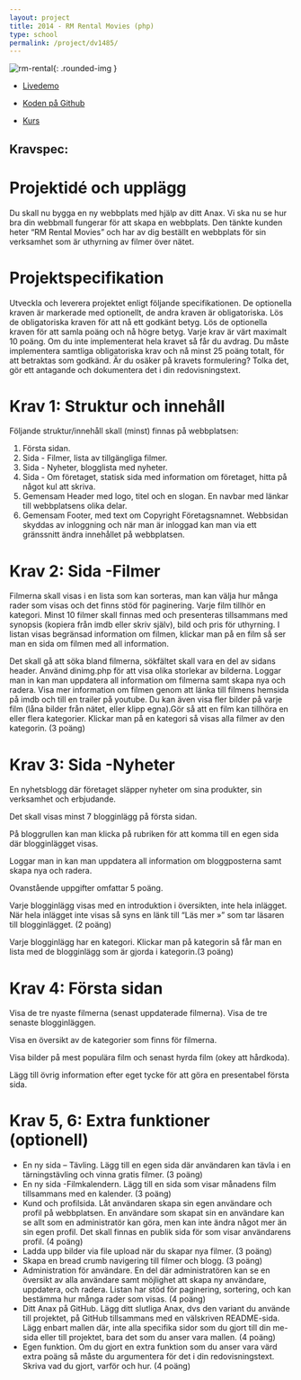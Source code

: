```yaml
---
layout: project
title: 2014 - RM Rental Movies (php)
type: school
permalink: /project/dv1485/
---
```


![rm-rental](/files/images/rm_rental.png){: .rounded-img }

- [Livedemo](//root.oskaremilsson.se/exempel/rentalmovies/webroot)

- [Koden på Github](//github.com/oskaremilsson/kittx-movierental)

- [Kurs](/courses/dv1485)

Kravspec:
---

Projektidé och upplägg
===
Du skall nu bygga en ny webbplats med hjälp av ditt Anax. 
Vi ska nu se hur bra din webbmall fungerar för att skapa en webbplats. Den tänkte kunden heter “RM Rental Movies” och har 
av dig beställt en webbplats för sin verksamhet som är uthyrning av filmer över nätet.

Projektspecifikation
===
Utveckla och leverera projektet enligt följande specifikationen. De optionella kraven är markerade med optionellt, de 
andra kraven är obligatoriska. Lös de obligatoriska kraven för att nå ett godkänt betyg. Lös de optionella kraven för att samla poäng och nå högre betyg.
Varje krav är värt maximalt 10 poäng. Om du inte implementerat hela kravet så får du avdrag. Du måste implementera 
samtliga obligatoriska krav och nå minst 25 poäng totalt, för att betraktas som godkänd.
Är du osäker på kravets formulering? Tolka det, gör ett antagande och dokumentera det i din redovisningstext.

Krav 1: Struktur och innehåll 
===
Följande struktur/innehåll skall (minst) finnas på webbplatsen:

1. Första sidan.
2. Sida - Filmer, lista av tillgängliga filmer.
3. Sida - Nyheter, blogglista med nyheter.
4. Sida - Om företaget, statisk sida med information om företaget, hitta på något kul att skriva.
5. Gemensam Header med logo, titel och en slogan. En navbar med länkar till webbplatsens olika delar.
6. Gemensam Footer, med text om Copyright Företagsnamnet. Webbsidan skyddas av inloggning och när man är inloggad kan man via ett gränssnitt ändra innehållet på webbplatsen.

Krav 2: Sida -Filmer
===
Filmerna skall visas i en lista som kan sorteras, man kan välja hur många rader som visas och det finns stöd för paginering. 
Varje film tillhör en kategori. Minst 10 filmer skall finnas med och presenteras tillsammans med synopsis (kopiera från imdb eller skriv själv), 
bild och pris för uthyrning. I listan visas begränsad information om filmen, klickar man på en film så ser man en sida om filmen med all information. 

Det skall gå att söka bland filmerna, sökfältet skall vara en del av sidans header. Använd dinimg.php för att visa olika storlekar av bilderna. 
Loggar man in kan man uppdatera all information om filmerna samt skapa nya och radera. 
Visa mer information om filmen genom att länka till filmens hemsida på imdb och till en trailer på youtube. 
Du kan även visa fler bilder på varje film (låna bilder från nätet, eller klipp egna).Gör så att en film kan tillhöra en eller flera kategorier. Klickar man på en kategori så visas alla filmer av den kategorin. (3 poäng)

Krav 3: Sida -Nyheter
===
En nyhetsblogg där företaget släpper nyheter om sina produkter, sin verksamhet och erbjudande. 

Det skall visas minst 7 blogginlägg på första sidan. 

På bloggrullen kan man klicka på rubriken för att komma till en egen sida där blogginlägget visas.

Loggar man in kan man uppdatera all information om bloggposterna samt skapa nya och radera. 

Ovanstående uppgifter omfattar 5 poäng. 

Varje blogginlägg visas med en introduktion i översikten, inte hela inlägget. När hela inlägget inte visas så syns en länk till “Läs mer »” som tar läsaren till blogginlägget. (2 poäng)

Varje blogginlägg har en kategori. Klickar man på kategorin så får man en lista med de blogginlägg som är gjorda i kategorin.(3 poäng)

Krav 4: Första sidan
===
Visa de tre nyaste filmerna (senast uppdaterade filmerna). Visa de tre senaste blogginläggen. 

Visa en översikt av de kategorier som finns för filmerna. 

Visa bilder på mest populära film och senast hyrda film (okey att hårdkoda). 

Lägg till övrig information efter eget tycke för att göra en presentabel första sida.

Krav 5, 6: Extra funktioner (optionell)
===
- En ny sida – Tävling.
Lägg till en egen sida där användaren kan tävla i en tärningstävling och vinna gratis filmer. (3 poäng)
- En ny sida -Filmkalendern. 
Lägg till en sida som visar månadens film tillsammans med en kalender. (3 poäng)
- Kund och profilsida. Låt användaren skapa sin egen användare och profil på webbplatsen. En användare som skapat sin en användare kan se allt som en administratör kan göra, men kan inte ändra något mer än sin egen profil. Det skall finnas en publik sida för som visar användarens profil. (4 poäng)
- Ladda upp bilder via file upload när du skapar nya filmer. (3 poäng)
- Skapa en bread crumb navigering till filmer och blogg. (3 poäng)
- Administration för användare. En del där administratören kan se en översikt av alla användare samt möjlighet att skapa ny användare, uppdatera, och radera. Listan har stöd för paginering, sortering, och kan bestämma hur många rader som visas. (4 poäng)
- Ditt Anax på GitHub. Lägg ditt slutliga Anax, dvs den variant du använde till projektet, på GitHub tillsammans med en välskriven README-sida. Lägg enbart mallen där, inte alla specifika sidor som du gjort till din me-sida eller till projektet, bara det som du anser vara mallen. (4 poäng)
- Egen funktion. Om du gjort en extra funktion som du anser vara värd extra poäng så måste du argumentera för det i din redovisningstext. Skriva vad du gjort, varför och hur. (4 poäng)

